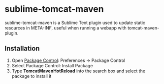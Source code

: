 sublime-tomcat-maven
====================

sublime-tomcat-maven is a Sublime Text plugin used to update static resources in META-INF, useful when running a webapp with tomcat-maven-plugin.


## Installation

1. Open [Package Control](https://packagecontrol.io/installation): Preferences -> Package Control
2. Select Package Control: Install Package
3. Type **Tomcat​Maven​Hot​Reload** into the search box and select the package to install it